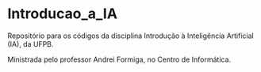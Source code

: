 # Introducao_a_IA
Repositório para os códigos da disciplina Introdução à Inteligência Artificial (IA), da UFPB.

Ministrada pelo professor Andrei Formiga, no Centro de Informática.
